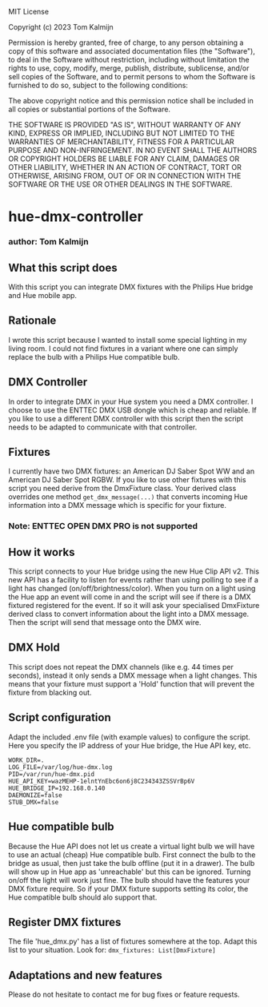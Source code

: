 MIT License

Copyright (c) 2023 Tom Kalmijn

Permission is hereby granted, free of charge, to any person obtaining a copy
of this software and associated documentation files (the "Software"), to deal
in the Software without restriction, including without limitation the rights
to use, copy, modify, merge, publish, distribute, sublicense, and/or sell
copies of the Software, and to permit persons to whom the Software is
furnished to do so, subject to the following conditions:

The above copyright notice and this permission notice shall be included in all
copies or substantial portions of the Software.

THE SOFTWARE IS PROVIDED "AS IS", WITHOUT WARRANTY OF ANY KIND, EXPRESS OR
IMPLIED, INCLUDING BUT NOT LIMITED TO THE WARRANTIES OF MERCHANTABILITY,
FITNESS FOR A PARTICULAR PURPOSE AND NON-INFRINGEMENT. IN NO EVENT SHALL THE
AUTHORS OR COPYRIGHT HOLDERS BE LIABLE FOR ANY CLAIM, DAMAGES OR OTHER
LIABILITY, WHETHER IN AN ACTION OF CONTRACT, TORT OR OTHERWISE, ARISING FROM,
OUT OF OR IN CONNECTION WITH THE SOFTWARE OR THE USE OR OTHER DEALINGS IN THE
SOFTWARE.

# hue-dmx-controller
### author: Tom Kalmijn

## What this script does
With this script you can integrate DMX fixtures with the Philips Hue bridge and Hue mobile app.

## Rationale
I wrote this script because I wanted to install some special lighting in my living room. I could not find fixtures
in a variant where one can simply replace the bulb with a Philips Hue compatible bulb. 

## DMX Controller
In order to integrate DMX in your Hue system you need a DMX controller. I choose to use the ENTTEC DMX USB dongle
which is cheap and reliable. If you like to use a different DMX controller with this script then the script 
needs to be adapted to communicate with that controller.

## Fixtures
I currently have two DMX fixtures: an American DJ Saber Spot WW and an American DJ Saber Spot RGBW. If you 
like to use other fixtures with this script you need derive from the DmxFixture class. Your derived
class overrides one method ```get_dmx_message(...)``` that converts incoming Hue information into a DMX message
which is specific for your fixture.

### Note: ENTTEC OPEN DMX PRO is not supported

## How it works
This script connects to your Hue bridge using the new Hue Clip API v2. This new API has a facility to 
listen for events rather than using polling to see if a light has changed (on/off/brightness/color). When
you turn on a light using the Hue app an event will come in and the script will see if there is a DMX
fixtured registered for the event. If so it will ask your specialised DmxFixture derived class to convert
information about the light into a DMX message. Then the script will send that message onto the DMX wire.

## DMX Hold
This script does not repeat the DMX channels (like e.g. 44 times per seconds), instead it only sends a 
DMX message when a light changes. This means that your fixture must support a 'Hold' function that will
prevent the fixture from blacking out. 

## Script configuration
Adapt the included .env file (with example values) to configure the script. Here you specify the IP
address of your Hue bridge, the Hue API key, etc.
```
WORK_DIR=.
LOG_FILE=/var/log/hue-dmx.log
PID=/var/run/hue-dmx.pid
HUE_API_KEY=wazMEHP-1elntYnEbc6on6j8C234343ZSSVrBp6V
HUE_BRIDGE_IP=192.168.0.140
DAEMONIZE=false
STUB_DMX=false
```

## Hue compatible bulb
Because the Hue API does not let us create a virtual light bulb we will have to use an actual (cheap) Hue
compatible bulb. First connect the bulb to the bridge as usual, then just take the bulb offline (put it
in a drawer). The bulb will show up in Hue app as 'unreachable' but this can be ignored. Turning on/off 
the light will work just fine. The bulb should have the features your DMX fixture require. So if your DMX
fixture supports setting its color, the Hue compatible bulb should alo support that.

## Register DMX fixtures
The file 'hue_dmx.py' has a list of fixtures somewhere at the top. Adapt this list to your situation.
Look for: ```dmx_fixtures: List[DmxFixture]```

## Adaptations and new features
Please do not hesitate to contact me for bug fixes or feature requests.




